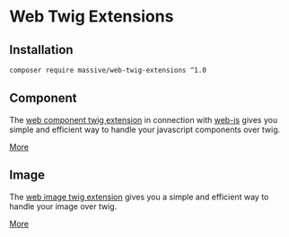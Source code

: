 # Web Twig Extensions

## Installation

```bash
composer require massive/web-twig-extensions ^1.0
```

## Component

The [web component twig extension](docs/component.md) in connection with [web-js](https://github.com/massiveart/web-js)
gives you simple and efficient way to handle your javascript components over twig.

[More](docs/component.md)

## Image

The [web image twig extension](docs/image.md) gives you a simple and efficient way to handle your image over twig.

[More](docs/image.md)
